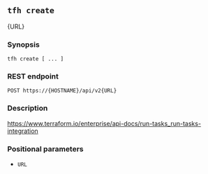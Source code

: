 ## `tfh create`

{URL}

### Synopsis

    tfh create [ ... ]

### REST endpoint

    POST https://{HOSTNAME}/api/v2{URL}

### Description

https://www.terraform.io/enterprise/api-docs/run-tasks_run-tasks-integration

### Positional parameters

* `URL`

